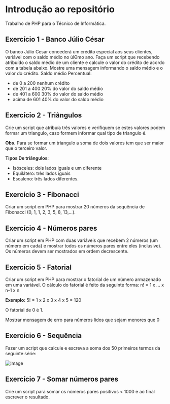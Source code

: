 # Introdução ao repositório

Trabalho de PHP para o Técnico de Informática. 

## Exercício 1 - Banco Júlio César

O banco Júlio Cesar concederá um crédito especial aos seus clientes, variável com o saldo
médio no úlƟmo ano. Faça um script que recebendo atribuído o saldo médio de um cliente e calcule o valor do crédito de acordo com a tabela abaixo. Mostre uma mensagem informando o saldo médio e o valor do crédito. 
Saldo médio Percentual:
 - de 0 a 200 nenhum crédito
 - de 201 a 400 20% do valor do saldo médio
 - de 401 a 600 30% do valor do saldo médio
 - acima de 601 40% do valor do saldo médio 

 ## Exercício 2 - Triângulos

Crie um script que atribuía três valores e verifiquem se estes valores podem formar um triangulo, caso formem informar qual tipo de triangulo é.

**Obs.** Para se formar um triangulo a soma de dois valores tem que ser maior que o terceiro valor.

**Tipos De triângulos**:

 - Isósceles: dois lados iguais e um diferente
 - Equilátero: três lados iguais
 - Escaleno: três lados diferentes. 

## Exercício 3 - Fibonacci 

Criar um script em PHP para mostrar 20 números da sequência de Fibonacci (0, 1, 1, 2, 3, 5, 8, 13,...). 

## Exercício 4 - Números pares

Criar um script em PHP com duas variáveis que recebem 2 números (um número em cada) e mostrar todos os números pares entre eles (inclusive). Os números devem ser mostrados em ordem decrescente. 

## Exercício 5 - Fatorial 

Criar um script em PHP para mostrar o fatorial de um número armazenado em uma variável. O cálculo do fatorial é feito da seguinte forma: n! = 1 x ... x n-1 x n

**Exemplo:** 5! = 1 x 2 x 3 x 4 x 5 = 120

O fatorial de 0 é 1.

Mostrar mensagem de erro para números lidos que sejam menores que 0

## Exercício 6 - Sequência

Fazer um script que calcule e escreva a soma dos 50 primeiros termos da seguinte série:

![image](https://github.com/user-attachments/assets/4560b94c-356a-4565-a029-07193346262b)

## Exercício 7 - Somar números pares

Crie um script para somar os números pares positivos < 1000 e ao final escrever o resultado. 
